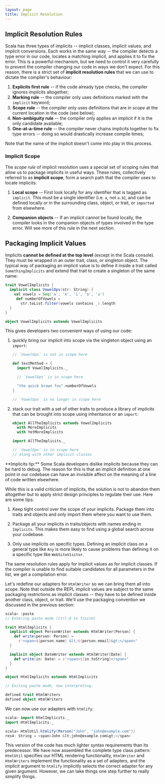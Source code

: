 ```yaml
---
layout: page
title: Implicit Resolution
---
```


## Implicit Resolution Rules

Scala has three types of implicits -- implicit classes, implicit values, and implicit conversions. Each works in the same way -- the compiler detects a type error in our code, locates a matching implicit, and applies it to fix the error. This is a powerful mechanism, but we need to control it very carefully to prevent the compiler changing our code in ways we don't expect. For this reason, there is a strict set of **implicit resolution rules** that we can use to dictate the compiler's behaviour:

 1. **Explicits first rule** -- if the code already type checks, the compiler ignores implicits altogether;
 2. **Marking rule** -- the compiler only uses definitions marked with the `implicit` keyword;
 3. **Scope rule** -- the compiler only uses definitions that are *in scope* at the current location in the code (see below);
 4. **Non-ambiguity rule** -- the compiler only applies an implicit if it is the only candidate available;
 5. **One-at-a-time rule** -- the compiler never chains implicits together to fix type errors -- doing so would drastically increase compile times;

Note that the name of the implicit doesn't come into play in this process.

### Implicit Scope

The *scope rule* of implicit resolution uses a special set of scoping rules that allow us to package implicits in useful ways. These rules, collectively referred to as **implicit scope**, form a search path that the compiler uses to locate implicits:

 1. **Local scope** -- First look locally for any identifier that is tagged as `implicit`. This must be a single identifier (i.e. `a`, not `a.b`), and can be defined locally or in the surrounding class, object, or trait, or `imported` from elsewhere.

 2. **Companion objects** -- If an implicit cannot be found locally, the compiler looks in the companion objects of types involved in the type error. Will see more of this rule in the next section.

## Packaging Implicit Values

Implicits **cannot be defined at the top level** (except in the Scala console). They must be wrapped in an outer trait, class, or singleton object. The typical way of packaging an implicit value is to define it inside a trait called `SomethingImplicits` and extend that trait to create a singleton of the same name:

~~~ scala
trait VowelImplicits {
  implicit class VowelOps(str: String) {
    val vowels = Seq('a', 'e', 'i', 'o', 'u')
     def numberOfVowels =
       str.toList.filter(vowels contains _).length
  }
}

object VowelImplicits extends VowelImplicits
~~~

This gives developers two convenient ways of using our code:

 1. quickly bring our implicit into scope via the singleton object using an `import`:

    ~~~ scala
    // `VowelOps` is not in scope here

    def testMethod = {
      import VowelImplicits._

      // `VowelOps` is in scope here

      "the quick brown fox".numberOfVowels
    }

    // `VowelOps` is no longer in scope here
    ~~~

 2. stack our trait with a set of other traits to produce a library of implicits that can be brought into scope using inheritance or an `import`:

    ~~~ scala
    object AllTheImplicits extends VowelImplicits
      with MoreImplicits
      with YetMoreImplicits

    import AllTheImplicits._

    // `VowelOps` is in scope here
    // along with other implicit classes
    ~~~

<div class="alert alert-info">
**Implicits tip:** Some Scala developers dislike implicits because they can be hard to debug. The reason for this is that an implicit definition at one point in our codebase can have an invisible affect on the meaning of a line of code written elsewhere.

While this is a valid criticism of implicits, the solution is not to abandon them altogether but to apply strict design principles to regulate their use. Here are some tips:

 1. Keep tight control over the scope of your implicits. Package them into traits and objects and only import them where you want to use them.

 2. Package all your implicits in traits/objects with names ending in `Implicits`. This makes them easy to find using a global search across your codebase.

 3. Only use implicits on specific types. Defining an implicit class on a general type like `Any` is more likely to cause problems than defining it on a specific type like `WebSiteVisitor`.

The same resolution rules apply for implicit values as for implicit classes. If the compiler is unable to find suitable candidates for all parameters in the list, we get a compilation error.

Let's redefine our adapters for `HtmlWriter` so we can bring them all into scope. Note that outside the REPL implicit values are subject to the same packaging restrictions as implicit classes -- they have to be defined inside another class, object, or trait. We'll use the packaging convention we discussed in the previous section:

~~~ scala
scala> :paste
// Entering paste mode (ctrl-D to finish)

trait HtmlImplicits {
  implicit object PersonWriter extends HtmlWriter[Person] {
    def write(person: Person) =
      s"<span>${person.name} &lt;${person.email}&gt;</span>"
  }

  implicit object DateWriter extends HtmlWriter[Date] {
    def write(in: Date) = s"<span>${in.toString}</span>"
  }
}

object HtmlImplicits extends HtmlImplicits

// Exiting paste mode, now interpreting.

defined trait HtmlWriters
defined object HtmlWriters
~~~

We can now use our adapters with `htmlify`:

~~~ scala
scala> import HtmlImplicits._
import HtmlImplicits._

scala> HtmlUtil.htmlify(Person("John", "john@example.com"))
res4: String = <span>John &lt;john@example.com&gt;</span>
~~~

This version of the code has much lighter syntax requirements than its predecessor. We have now assembled the complete type class pattern: `HtmlUtil` specifies our HTML rendering functionality, `HtmlWriter` and `HtmlWriters` implement the functionality as a set of adapters, and the implicit argument to `htmlify` implicitly selects the correct adapter for any given argument. However, we can take things one step further to really simplify things.
